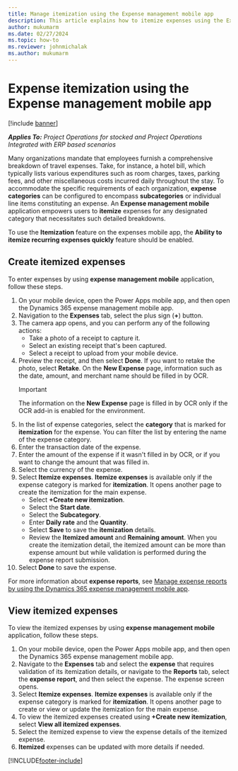 ```yaml
---
title: Manage itemization using the Expense management mobile app
description: This article explains how to itemize expenses using the Expense management mobile app.
author: mukumarm
ms.date: 02/27/2024
ms.topic: how-to
ms.reviewer: johnmichalak
ms.author: mukumarm
---
```

# Expense itemization using the Expense management mobile app

[!include [banner](../includes/banner.md)]

_**Applies To:** Project Operations for stocked and Project Operations Integrated with ERP based scenarios_

Many organizations mandate that employees furnish a comprehensive breakdown of travel expenses. Take, for instance, a hotel bill, which typically lists various expenditures such as room charges, taxes, parking fees, and other miscellaneous costs incurred daily throughout the stay. To accommodate the specific requirements of each organization, **expense categories** can be configured to encompass **subcategories** or individual line items constituting an expense. An **Expense management mobile** application empowers users to **itemize** expenses for any designated category that necessitates such detailed breakdowns.   

To use the **Itemization** feature on the expenses mobile app, the **Ability to itemize recurring expenses quickly** feature should be enabled.

## Create itemized expenses

To enter expenses by using **expense management mobile** application, follow these steps.

1. On your mobile device, open the Power Apps mobile app, and then open the Dynamics 365 expense management mobile app.
2. Navigation to the **Expenses** tab, select the plus sign (**+**) button.
3. The camera app opens, and you can perform any of the following actions:
    * Take a photo of a receipt to capture it.
    * Select an existing receipt that's been captured.
    * Select a receipt to upload from your mobile device.
4. Preview the receipt, and then select **Done**. If you want to retake the photo, select **Retake**.
    On the **New Expense** page, information such as the date, amount, and merchant name should be filled in by OCR.
    > [!IMPORTANT]
    > The information on the **New Expense** page is filled in by OCR only if the OCR add-in is enabled for the environment.
5. In the list of expense categories, select the **category** that is marked for **itemization** for the expense. You can filter the list by entering the name of the expense category.
6. Enter the transaction date of the expense.
7. Enter the amount of the expense if it wasn't filled in by OCR, or if you want to change the amount that was filled in.
8. Select the currency of the expense.
9. Select **Itemize expenses**. **Itemize expenses** is available only if the expense category is marked for **itemization**. It opens another page to create the itemization for the main expense.
    * Select **+Create new itemization**.
    * Select the **Start date**.
    * Select the **Subcategory**.
    * Enter **Daily rate** and the **Quantity**.
    * Select **Save** to save the **itemization** details.
    * Review the **Itemized amount** and **Remaining amount**. When you create the itemization detail, the itemized amount can be more than expense amount but 
      while validation is performed during the expense report submission.
10. Select **Done** to save the expense.

For more information about **expense reports**, see [Manage expense reports by using the Dynamics 365 expense management mobile app](mobile-app-manage-expense-reports.md).

## View itemized expenses

To view the itemized expenses by using **expense management mobile** application, follow these steps.

1. On your mobile device, open the Power Apps mobile app, and then open the Dynamics 365 expense management mobile app.
2. Navigate to the **Expenses** tab and select the **expense** that requires validation of its itemization details, or navigate to the **Reports** tab, select the **expense report**, and then select the expense. The expense screen opens.
4. Select **Itemize expenses**. **Itemize expenses** is available only if the expense category is marked for **itemization**. It opens another page to create or view or update the itemization for the main expense.
5. To view the itemized expenses created using **+Create new itemization**, select **View all itemized expenses**.
6. Select the itemized expense to view the expense details of the itemized expense.
7. **Itemized** expenses can be updated with more details if needed. 

[!INCLUDE[footer-include](../includes/footer-banner.md)]
